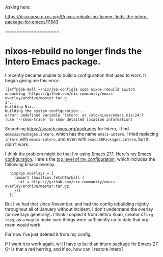 Asking here:

https://discourse.nixos.org/t/nixos-rebuild-no-longer-finds-the-intero-package-for-emacs/11543

===================

# nixos-rebuild no longer finds the Intero Emacs package.

I recently became unable to build a configuration that used to work.
It began giving me this error:

```
[jeff@jbb-dell:~/nix/jbb-config]$ sudo nixos-rebuild switch
unpacking 'https://github.com/nix-community/emacs-overlay/archive/master.tar.g
z'...
building Nix...
building the system configuration...
error: undefined variable 'intero' at /etc/nixos/emacs.nix:24:7
(use '--show-trace' to show detailed location information)
```

Searching https://search.nixos.org/packages for Intero,
I find `emacs26Packages.intero`, which has the name `emacs-intero`.
I tried replacing `intero` with `emacs-intero`,
and even with `emacs26Packages.intero`, but it didn't work.

I think the problem might be that I'm using Emacs 27.1.
Here's [my Emacs configuration](https://github.com/JeffreyBenjaminBrown/nixos-experiments/blob/393958bbf65dff05763319e056802e8effaafaf9/emacs.nix). Here's the [top level of my configuration](https://github.com/JeffreyBenjaminBrown/nixos-experiments/blob/393958bbf65dff05763319e056802e8effaafaf9/packages.nix), which includes the following Emacs overlay:
```
  nixpkgs.overlays = [
    (import (builtins.fetchTarball {
      url = https://github.com/nix-community/emacs-overlay/archive/master.tar.gz;
    }))
  ];
```

But I've had that since November, and had the config rebuilding nightly throughout all of January without incident. I don't understand the overlay (or overlays generally). I think I copied it from Jethro Kuan, creator of `org-roam`, as a way to make sure things were sufficiently up to date that org-roam would work.

For now I've just deleted it from my config.

If I want it to work again, will I have to build an Intero package for Emacs 27 Or is that a red herring, and if so, how can I restore Intero?
